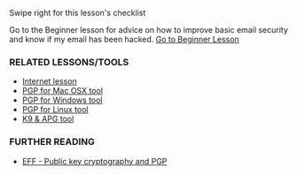 [Title]: # (What now?)
[Difficulty]: # (Advanced)
[Order]: # (5)

Swipe right for this lesson's checklist

Go to the Beginner lesson for advice on how to improve basic email security and know if my email has been hacked.
[Go to Beginner Lesson](umbrella://lesson/email/0)

### RELATED LESSONS/TOOLS

*   [Internet lesson](umbrella://lesson/the-internet)
*   [PGP for Mac OSX tool](umbrella://lesson/pgp-for-mac-os-x)
*   [PGP for Windows tool](umbrella://lesson/pgp-for-windows)
*   [PGP for Linux tool](umbrella://lesson/pgp-for-linux)
*   [K9 & APG tool](umbrella://lesson/k9-&-apg)

### FURTHER READING

*   [EFF - Public key cryptography and PGP](https://ssd.eff.org/en/module/introduction-public-key-cryptography-and-pgp)
